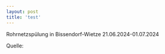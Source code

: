 ```yaml
---
layout: post
title: 'test'
---
```

Rohrnetzspülung in Bissendorf-Wietze 21.06.2024-01.07.2024

Quelle:

